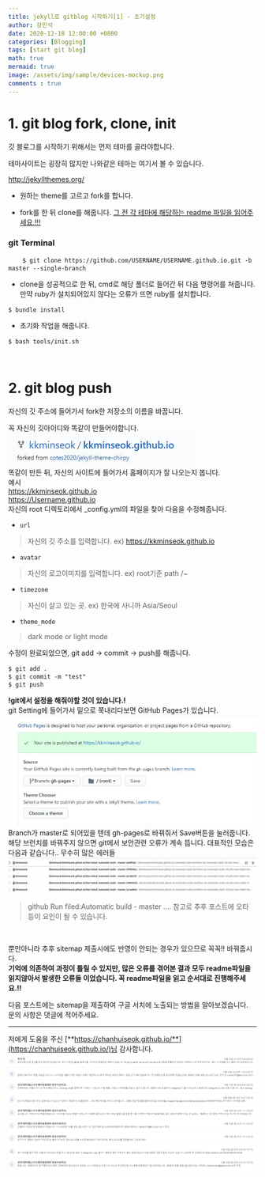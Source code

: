```yaml
---
title: jekyll로 gitblog 시작하기[1] - 초기설정
author: 강민석
date: 2020-12-18 12:00:00 +0800
categories: [Blogging]
tags: [start git blog]
math: true
mermaid: true
image: /assets/img/sample/devices-mockup.png
comments : true
---
```


# 1. git blog fork, clone, init
 깃 블로그를 시작하기 위해서는 먼저 테마를 골라야합니다.<br>
 
 테마사이트는 굉장히 많지만 나와같은 테마는 여기서 볼 수 있습니다.<br>

<http://jekyllthemes.org/><br>

- 원하는 theme를 고르고 fork를 합니다.

- fork를 한 뒤 clone를 해줍니다. <u>그 전 각 테마에 해당하는 readme 파일을 읽어주세요.!!!</u>


### git Terminal
```terminal
    $ git clone https://github.com/USERNAME/USERNAME.github.io.git -b master --single-branch
```

- clone을 성공적으로 한 뒤, cmd로 해당 폴더로 들어간 뒤 다음 명령어를 쳐줍니다. 만약 ruby가 설치되어있지 않다는 오류가 뜨면 ruby를 설치합니다.
```terminal
$ bundle install
```
- 초기화 작업을 해줍니다.
```terminal
$ bash tools/init.sh
```
<br>

# 2. git blog push

자신의 깃 주소에 들어가서 fork한 저장소의 이름을 바꿉니다.<br>

꼭 자신의 깃아이디와 똑같이 만들어야합니다.<br>
![](/assets/img/sample/gitrepo.jpg)<br>
똑같이 만든 뒤, 자신의 사이트에 들어가서 홈페이지가 잘 나오는지 봅니다.<br>
예시<br>
<https://kkminseok.github.io> <br>
<https://Username.github.io><br>
자신의 root 디렉토리에서 _config.yml의 파일을 찾아 다음을 수정해줍니다.
- `url` <br>
> 자신의 깃 주소를 입력합니다. ex) https://kkminseok.github.io
- `avatar`
> 자신의 로고이미지를 입력합니다. ex) root기준 path /~
- `timezone`
> 자신이 살고 있는 곳. ex) 한국에 사니까 Asia/Seoul
- `theme_mode`
> dark mode or light mode

수정이 완료되었으면, git add -> commit -> push를 해줍니다.
```terminal
$ git add .
$ git commit -m "test"
$ git push
```
<strong>!git에서 설정을 해줘야할 것이 있습니다.!</strong><br>
git Setting에 들어가서 밑으로 쭉내리다보면 GitHub Pages가 있습니다.
![](/assets/img/sample/2020_12_18_2.jpg)
Branch가 master로 되어있을 텐데 gh-pages로 바꿔줘서 Save버튼을 눌러줍니다.<br>
해당 브런치를 바꿔주지 않으면  git에서 보안관련 오류가 계속 뜹니다.
대표적인 모습은 다음과 같습니다.. 무수히 많은 에러들
![](/assets/img/sample/2020_12_18/builderror.jpg)
> github Run filed:Automatic build - master .... 참고로 추후 포스트에 오타 등이 요인이 될 수 있습니다.
<br>

뿐만아니라 추후 sitemap 제출시에도 반영이 안되는 경우가 있으므로 꼭꼭!! 바꿔줍시다.<br>
<strong>기억에 의존하여 과정이 틀릴 수 있지만, 많은 오류를 겪어본 결과 모두 readme파일을 읽지않아서 발생한 오류들 이었습니다. 꼭 readme파일을 읽고 순서대로 진행해주세요.!!</strong>

다음 포스트에는 sitemap을 제출하여 구글 서치에 노출되는 방법을 알아보겠습니다. <br>
문의 사항은 댓글에 적어주세요.

-----
저에게 도움을 주신 [**https://chanhuiseok.github.io/**](https://chanhuiseok.github.io/)님 감사합니다.
![](/assets/img/sample/2020_12_18/thk.png)

